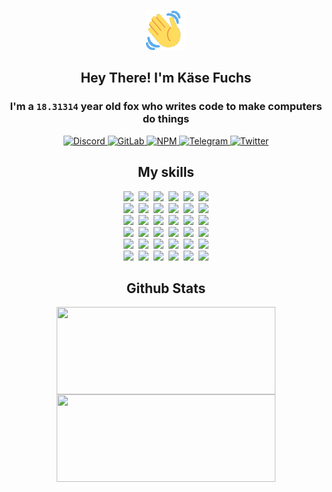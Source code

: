 <div><p align=center><img src=./resources/images/wave.gif width=64px height=64px></p><h2 align=center>Hey There! I'm Käse Fuchs</h2><h3 align=center>I'm a <code>18.31314</code> year old fox who writes code to make computers do things</h3><p align=center><a href=https://discord.com/users/507526681125322772><img alt=Discord src="https://img.shields.io/badge/Discord-5865F2?logo=discord&logoColor=white&style=flat-square#877e4f3200a528b9e552945d1eb1efc3"> </a><a href=https://gitlab.com/kasefuchs><img alt=GitLab src="https://img.shields.io/badge/GitLab-330F63?logo=gitlab&logoColor=white&style=flat-square#877e4f3200a528b9e552945d1eb1efc3"> </a><a href=https://npmjs.com/~kasefuchs><img alt=NPM src="https://img.shields.io/badge/NPM-CB3837?logo=npm&logoColor=white&style=flat-square#877e4f3200a528b9e552945d1eb1efc3"> </a><a href=https://t.me/kasefuchs><img alt=Telegram src="https://img.shields.io/badge/Telegram-2CA5E0?logo=telegram&logoColor=white&style=flat-square#877e4f3200a528b9e552945d1eb1efc3"> </a><a href=https://twitter.com/kasefuchs><img alt=Twitter src="https://img.shields.io/badge/Twitter-1DA1F2?logo=twitter&logoColor=white&style=flat-square#877e4f3200a528b9e552945d1eb1efc3"></a></p><h2 align=center>My skills</h2><p align=center><a href=https://aws.amazon.com/ ><picture><source srcset="https://skillicons.dev/icons?i=aws&theme=dark#877e4f3200a528b9e552945d1eb1efc3" media="(prefers-color-scheme: dark)"><source srcset="https://skillicons.dev/icons?i=aws&theme=light#877e4f3200a528b9e552945d1eb1efc3" media="(prefers-color-scheme: light), (prefers-color-scheme: no-preference)"><img src="https://skillicons.dev/icons?i=aws&theme=light#877e4f3200a528b9e552945d1eb1efc3"></picture></a>&nbsp;&nbsp;<a href=https://en.wikipedia.org/wiki/Bash_(Unix_shell)><picture><source srcset="https://skillicons.dev/icons?i=bash&theme=dark#877e4f3200a528b9e552945d1eb1efc3" media="(prefers-color-scheme: dark)"><source srcset="https://skillicons.dev/icons?i=bash&theme=light#877e4f3200a528b9e552945d1eb1efc3" media="(prefers-color-scheme: light), (prefers-color-scheme: no-preference)"><img src="https://skillicons.dev/icons?i=bash&theme=light#877e4f3200a528b9e552945d1eb1efc3"></picture></a>&nbsp;&nbsp;<a href=https://discord.com/developers/docs><picture><source srcset="https://skillicons.dev/icons?i=bots&theme=dark#877e4f3200a528b9e552945d1eb1efc3" media="(prefers-color-scheme: dark)"><source srcset="https://skillicons.dev/icons?i=bots&theme=light#877e4f3200a528b9e552945d1eb1efc3" media="(prefers-color-scheme: light), (prefers-color-scheme: no-preference)"><img src="https://skillicons.dev/icons?i=bots&theme=light#877e4f3200a528b9e552945d1eb1efc3"></picture></a>&nbsp;&nbsp;<a href=https://www.cloudflare.com/ ><picture><source srcset="https://skillicons.dev/icons?i=cloudflare&theme=dark#877e4f3200a528b9e552945d1eb1efc3" media="(prefers-color-scheme: dark)"><source srcset="https://skillicons.dev/icons?i=cloudflare&theme=light#877e4f3200a528b9e552945d1eb1efc3" media="(prefers-color-scheme: light), (prefers-color-scheme: no-preference)"><img src="https://skillicons.dev/icons?i=cloudflare&theme=light#877e4f3200a528b9e552945d1eb1efc3"></picture></a>&nbsp;&nbsp;<a href=https://en.wikipedia.org/wiki/CSS><picture><source srcset="https://skillicons.dev/icons?i=css&theme=dark#877e4f3200a528b9e552945d1eb1efc3" media="(prefers-color-scheme: dark)"><source srcset="https://skillicons.dev/icons?i=css&theme=light#877e4f3200a528b9e552945d1eb1efc3" media="(prefers-color-scheme: light), (prefers-color-scheme: no-preference)"><img src="https://skillicons.dev/icons?i=css&theme=light#877e4f3200a528b9e552945d1eb1efc3"></picture></a>&nbsp;&nbsp;<a href=https://www.docker.com/ ><picture><source srcset="https://skillicons.dev/icons?i=docker&theme=dark#877e4f3200a528b9e552945d1eb1efc3" media="(prefers-color-scheme: dark)"><source srcset="https://skillicons.dev/icons?i=docker&theme=light#877e4f3200a528b9e552945d1eb1efc3" media="(prefers-color-scheme: light), (prefers-color-scheme: no-preference)"><img src="https://skillicons.dev/icons?i=docker&theme=light#877e4f3200a528b9e552945d1eb1efc3"></picture></a><br><a href=https://www.electronjs.org/ ><picture><source srcset="https://skillicons.dev/icons?i=electron&theme=dark#877e4f3200a528b9e552945d1eb1efc3" media="(prefers-color-scheme: dark)"><source srcset="https://skillicons.dev/icons?i=electron&theme=light#877e4f3200a528b9e552945d1eb1efc3" media="(prefers-color-scheme: light), (prefers-color-scheme: no-preference)"><img src="https://skillicons.dev/icons?i=electron&theme=light#877e4f3200a528b9e552945d1eb1efc3"></picture></a>&nbsp;&nbsp;<a href=https://expressjs.com/ ><picture><source srcset="https://skillicons.dev/icons?i=express&theme=dark#877e4f3200a528b9e552945d1eb1efc3" media="(prefers-color-scheme: dark)"><source srcset="https://skillicons.dev/icons?i=express&theme=light#877e4f3200a528b9e552945d1eb1efc3" media="(prefers-color-scheme: light), (prefers-color-scheme: no-preference)"><img src="https://skillicons.dev/icons?i=express&theme=light#877e4f3200a528b9e552945d1eb1efc3"></picture></a>&nbsp;&nbsp;<a href=https://www.figma.com/ ><picture><source srcset="https://skillicons.dev/icons?i=figma&theme=dark#877e4f3200a528b9e552945d1eb1efc3" media="(prefers-color-scheme: dark)"><source srcset="https://skillicons.dev/icons?i=figma&theme=light#877e4f3200a528b9e552945d1eb1efc3" media="(prefers-color-scheme: light), (prefers-color-scheme: no-preference)"><img src="https://skillicons.dev/icons?i=figma&theme=light#877e4f3200a528b9e552945d1eb1efc3"></picture></a>&nbsp;&nbsp;<a href=https://firebase.google.com/ ><picture><source srcset="https://skillicons.dev/icons?i=firebase&theme=dark#877e4f3200a528b9e552945d1eb1efc3" media="(prefers-color-scheme: dark)"><source srcset="https://skillicons.dev/icons?i=firebase&theme=light#877e4f3200a528b9e552945d1eb1efc3" media="(prefers-color-scheme: light), (prefers-color-scheme: no-preference)"><img src="https://skillicons.dev/icons?i=firebase&theme=light#877e4f3200a528b9e552945d1eb1efc3"></picture></a>&nbsp;&nbsp;<a href=https://flask.palletsprojects.com/ ><picture><source srcset="https://skillicons.dev/icons?i=flask&theme=dark#877e4f3200a528b9e552945d1eb1efc3" media="(prefers-color-scheme: dark)"><source srcset="https://skillicons.dev/icons?i=flask&theme=light#877e4f3200a528b9e552945d1eb1efc3" media="(prefers-color-scheme: light), (prefers-color-scheme: no-preference)"><img src="https://skillicons.dev/icons?i=flask&theme=light#877e4f3200a528b9e552945d1eb1efc3"></picture></a>&nbsp;&nbsp;<a href=https://cloud.google.com/ ><picture><source srcset="https://skillicons.dev/icons?i=gcp&theme=dark#877e4f3200a528b9e552945d1eb1efc3" media="(prefers-color-scheme: dark)"><source srcset="https://skillicons.dev/icons?i=gcp&theme=light#877e4f3200a528b9e552945d1eb1efc3" media="(prefers-color-scheme: light), (prefers-color-scheme: no-preference)"><img src="https://skillicons.dev/icons?i=gcp&theme=light#877e4f3200a528b9e552945d1eb1efc3"></picture></a><br><a href=https://git-scm.com/ ><picture><source srcset="https://skillicons.dev/icons?i=git&theme=dark#877e4f3200a528b9e552945d1eb1efc3" media="(prefers-color-scheme: dark)"><source srcset="https://skillicons.dev/icons?i=git&theme=light#877e4f3200a528b9e552945d1eb1efc3" media="(prefers-color-scheme: light), (prefers-color-scheme: no-preference)"><img src="https://skillicons.dev/icons?i=git&theme=light#877e4f3200a528b9e552945d1eb1efc3"></picture></a>&nbsp;&nbsp;<a href=https://github.com/ ><picture><source srcset="https://skillicons.dev/icons?i=github&theme=dark#877e4f3200a528b9e552945d1eb1efc3" media="(prefers-color-scheme: dark)"><source srcset="https://skillicons.dev/icons?i=github&theme=light#877e4f3200a528b9e552945d1eb1efc3" media="(prefers-color-scheme: light), (prefers-color-scheme: no-preference)"><img src="https://skillicons.dev/icons?i=github&theme=light#877e4f3200a528b9e552945d1eb1efc3"></picture></a>&nbsp;&nbsp;<a href=https://gitlab.com/ ><picture><source srcset="https://skillicons.dev/icons?i=gitlab&theme=dark#877e4f3200a528b9e552945d1eb1efc3" media="(prefers-color-scheme: dark)"><source srcset="https://skillicons.dev/icons?i=gitlab&theme=light#877e4f3200a528b9e552945d1eb1efc3" media="(prefers-color-scheme: light), (prefers-color-scheme: no-preference)"><img src="https://skillicons.dev/icons?i=gitlab&theme=light#877e4f3200a528b9e552945d1eb1efc3"></picture></a>&nbsp;&nbsp;<a href=https://www.heroku.com/ ><picture><source srcset="https://skillicons.dev/icons?i=heroku&theme=dark#877e4f3200a528b9e552945d1eb1efc3" media="(prefers-color-scheme: dark)"><source srcset="https://skillicons.dev/icons?i=heroku&theme=light#877e4f3200a528b9e552945d1eb1efc3" media="(prefers-color-scheme: light), (prefers-color-scheme: no-preference)"><img src="https://skillicons.dev/icons?i=heroku&theme=light#877e4f3200a528b9e552945d1eb1efc3"></picture></a>&nbsp;&nbsp;<a href=https://en.wikipedia.org/wiki/HTML><picture><source srcset="https://skillicons.dev/icons?i=html&theme=dark#877e4f3200a528b9e552945d1eb1efc3" media="(prefers-color-scheme: dark)"><source srcset="https://skillicons.dev/icons?i=html&theme=light#877e4f3200a528b9e552945d1eb1efc3" media="(prefers-color-scheme: light), (prefers-color-scheme: no-preference)"><img src="https://skillicons.dev/icons?i=html&theme=light#877e4f3200a528b9e552945d1eb1efc3"></picture></a>&nbsp;&nbsp;<a href=https://en.wikipedia.org/wiki/JavaScript><picture><source srcset="https://skillicons.dev/icons?i=js&theme=dark#877e4f3200a528b9e552945d1eb1efc3" media="(prefers-color-scheme: dark)"><source srcset="https://skillicons.dev/icons?i=js&theme=light#877e4f3200a528b9e552945d1eb1efc3" media="(prefers-color-scheme: light), (prefers-color-scheme: no-preference)"><img src="https://skillicons.dev/icons?i=js&theme=light#877e4f3200a528b9e552945d1eb1efc3"></picture></a><br><a href=https://en.wikipedia.org/wiki/Linux><picture><source srcset="https://skillicons.dev/icons?i=linux&theme=dark#877e4f3200a528b9e552945d1eb1efc3" media="(prefers-color-scheme: dark)"><source srcset="https://skillicons.dev/icons?i=linux&theme=light#877e4f3200a528b9e552945d1eb1efc3" media="(prefers-color-scheme: light), (prefers-color-scheme: no-preference)"><img src="https://skillicons.dev/icons?i=linux&theme=light#877e4f3200a528b9e552945d1eb1efc3"></picture></a>&nbsp;&nbsp;<a href=https://mui.com/ ><picture><source srcset="https://skillicons.dev/icons?i=materialui&theme=dark#877e4f3200a528b9e552945d1eb1efc3" media="(prefers-color-scheme: dark)"><source srcset="https://skillicons.dev/icons?i=materialui&theme=light#877e4f3200a528b9e552945d1eb1efc3" media="(prefers-color-scheme: light), (prefers-color-scheme: no-preference)"><img src="https://skillicons.dev/icons?i=materialui&theme=light#877e4f3200a528b9e552945d1eb1efc3"></picture></a>&nbsp;&nbsp;<a href=https://en.wikipedia.org/wiki/Markdown><picture><source srcset="https://skillicons.dev/icons?i=md&theme=dark#877e4f3200a528b9e552945d1eb1efc3" media="(prefers-color-scheme: dark)"><source srcset="https://skillicons.dev/icons?i=md&theme=light#877e4f3200a528b9e552945d1eb1efc3" media="(prefers-color-scheme: light), (prefers-color-scheme: no-preference)"><img src="https://skillicons.dev/icons?i=md&theme=light#877e4f3200a528b9e552945d1eb1efc3"></picture></a>&nbsp;&nbsp;<a href=https://www.mongodb.com/ ><picture><source srcset="https://skillicons.dev/icons?i=mongodb&theme=dark#877e4f3200a528b9e552945d1eb1efc3" media="(prefers-color-scheme: dark)"><source srcset="https://skillicons.dev/icons?i=mongodb&theme=light#877e4f3200a528b9e552945d1eb1efc3" media="(prefers-color-scheme: light), (prefers-color-scheme: no-preference)"><img src="https://skillicons.dev/icons?i=mongodb&theme=light#877e4f3200a528b9e552945d1eb1efc3"></picture></a>&nbsp;&nbsp;<a href=https://www.mysql.com/ ><picture><source srcset="https://skillicons.dev/icons?i=mysql&theme=dark#877e4f3200a528b9e552945d1eb1efc3" media="(prefers-color-scheme: dark)"><source srcset="https://skillicons.dev/icons?i=mysql&theme=light#877e4f3200a528b9e552945d1eb1efc3" media="(prefers-color-scheme: light), (prefers-color-scheme: no-preference)"><img src="https://skillicons.dev/icons?i=mysql&theme=light#877e4f3200a528b9e552945d1eb1efc3"></picture></a>&nbsp;&nbsp;<a href=https://nextjs.org/ ><picture><source srcset="https://skillicons.dev/icons?i=nextjs&theme=dark#877e4f3200a528b9e552945d1eb1efc3" media="(prefers-color-scheme: dark)"><source srcset="https://skillicons.dev/icons?i=nextjs&theme=light#877e4f3200a528b9e552945d1eb1efc3" media="(prefers-color-scheme: light), (prefers-color-scheme: no-preference)"><img src="https://skillicons.dev/icons?i=nextjs&theme=light#877e4f3200a528b9e552945d1eb1efc3"></picture></a><br><a href=https://nodejs.org/en/ ><picture><source srcset="https://skillicons.dev/icons?i=nodejs&theme=dark#877e4f3200a528b9e552945d1eb1efc3" media="(prefers-color-scheme: dark)"><source srcset="https://skillicons.dev/icons?i=nodejs&theme=light#877e4f3200a528b9e552945d1eb1efc3" media="(prefers-color-scheme: light), (prefers-color-scheme: no-preference)"><img src="https://skillicons.dev/icons?i=nodejs&theme=light#877e4f3200a528b9e552945d1eb1efc3"></picture></a>&nbsp;&nbsp;<a href=https://www.postgresql.org/ ><picture><source srcset="https://skillicons.dev/icons?i=postgres&theme=dark#877e4f3200a528b9e552945d1eb1efc3" media="(prefers-color-scheme: dark)"><source srcset="https://skillicons.dev/icons?i=postgres&theme=light#877e4f3200a528b9e552945d1eb1efc3" media="(prefers-color-scheme: light), (prefers-color-scheme: no-preference)"><img src="https://skillicons.dev/icons?i=postgres&theme=light#877e4f3200a528b9e552945d1eb1efc3"></picture></a>&nbsp;&nbsp;<a href=https://learn.microsoft.com/en-us/powershell/ ><picture><source srcset="https://skillicons.dev/icons?i=powershell&theme=dark#877e4f3200a528b9e552945d1eb1efc3" media="(prefers-color-scheme: dark)"><source srcset="https://skillicons.dev/icons?i=powershell&theme=light#877e4f3200a528b9e552945d1eb1efc3" media="(prefers-color-scheme: light), (prefers-color-scheme: no-preference)"><img src="https://skillicons.dev/icons?i=powershell&theme=light#877e4f3200a528b9e552945d1eb1efc3"></picture></a>&nbsp;&nbsp;<a href=https://www.python.org/ ><picture><source srcset="https://skillicons.dev/icons?i=py&theme=dark#877e4f3200a528b9e552945d1eb1efc3" media="(prefers-color-scheme: dark)"><source srcset="https://skillicons.dev/icons?i=py&theme=light#877e4f3200a528b9e552945d1eb1efc3" media="(prefers-color-scheme: light), (prefers-color-scheme: no-preference)"><img src="https://skillicons.dev/icons?i=py&theme=light#877e4f3200a528b9e552945d1eb1efc3"></picture></a>&nbsp;&nbsp;<a href=https://www.raspberrypi.org/ ><picture><source srcset="https://skillicons.dev/icons?i=raspberrypi&theme=dark#877e4f3200a528b9e552945d1eb1efc3" media="(prefers-color-scheme: dark)"><source srcset="https://skillicons.dev/icons?i=raspberrypi&theme=light#877e4f3200a528b9e552945d1eb1efc3" media="(prefers-color-scheme: light), (prefers-color-scheme: no-preference)"><img src="https://skillicons.dev/icons?i=raspberrypi&theme=light#877e4f3200a528b9e552945d1eb1efc3"></picture></a>&nbsp;&nbsp;<a href=https://reactjs.org/ ><picture><source srcset="https://skillicons.dev/icons?i=react&theme=dark#877e4f3200a528b9e552945d1eb1efc3" media="(prefers-color-scheme: dark)"><source srcset="https://skillicons.dev/icons?i=react&theme=light#877e4f3200a528b9e552945d1eb1efc3" media="(prefers-color-scheme: light), (prefers-color-scheme: no-preference)"><img src="https://skillicons.dev/icons?i=react&theme=light#877e4f3200a528b9e552945d1eb1efc3"></picture></a><br><a href=https://redux.js.org/ ><picture><source srcset="https://skillicons.dev/icons?i=redux&theme=dark#877e4f3200a528b9e552945d1eb1efc3" media="(prefers-color-scheme: dark)"><source srcset="https://skillicons.dev/icons?i=redux&theme=light#877e4f3200a528b9e552945d1eb1efc3" media="(prefers-color-scheme: light), (prefers-color-scheme: no-preference)"><img src="https://skillicons.dev/icons?i=redux&theme=light#877e4f3200a528b9e552945d1eb1efc3"></picture></a>&nbsp;&nbsp;<a href=https://en.wikipedia.org/wiki/Regular_expression><picture><source srcset="https://skillicons.dev/icons?i=regex&theme=dark#877e4f3200a528b9e552945d1eb1efc3" media="(prefers-color-scheme: dark)"><source srcset="https://skillicons.dev/icons?i=regex&theme=light#877e4f3200a528b9e552945d1eb1efc3" media="(prefers-color-scheme: light), (prefers-color-scheme: no-preference)"><img src="https://skillicons.dev/icons?i=regex&theme=light#877e4f3200a528b9e552945d1eb1efc3"></picture></a>&nbsp;&nbsp;<a href=https://en.wikipedia.org/wiki/Sass_(stylesheet_language)><picture><source srcset="https://skillicons.dev/icons?i=sass&theme=dark#877e4f3200a528b9e552945d1eb1efc3" media="(prefers-color-scheme: dark)"><source srcset="https://skillicons.dev/icons?i=sass&theme=light#877e4f3200a528b9e552945d1eb1efc3" media="(prefers-color-scheme: light), (prefers-color-scheme: no-preference)"><img src="https://skillicons.dev/icons?i=sass&theme=light#877e4f3200a528b9e552945d1eb1efc3"></picture></a>&nbsp;&nbsp;<a href=https://www.typescriptlang.org/ ><picture><source srcset="https://skillicons.dev/icons?i=ts&theme=dark#877e4f3200a528b9e552945d1eb1efc3" media="(prefers-color-scheme: dark)"><source srcset="https://skillicons.dev/icons?i=ts&theme=light#877e4f3200a528b9e552945d1eb1efc3" media="(prefers-color-scheme: light), (prefers-color-scheme: no-preference)"><img src="https://skillicons.dev/icons?i=ts&theme=light#877e4f3200a528b9e552945d1eb1efc3"></picture></a>&nbsp;&nbsp;<a href=https://unity.com/ ><picture><source srcset="https://skillicons.dev/icons?i=unity&theme=dark#877e4f3200a528b9e552945d1eb1efc3" media="(prefers-color-scheme: dark)"><source srcset="https://skillicons.dev/icons?i=unity&theme=light#877e4f3200a528b9e552945d1eb1efc3" media="(prefers-color-scheme: light), (prefers-color-scheme: no-preference)"><img src="https://skillicons.dev/icons?i=unity&theme=light#877e4f3200a528b9e552945d1eb1efc3"></picture></a>&nbsp;&nbsp;<a href=https://workers.cloudflare.com/ ><picture><source srcset="https://skillicons.dev/icons?i=workers&theme=dark#877e4f3200a528b9e552945d1eb1efc3" media="(prefers-color-scheme: dark)"><source srcset="https://skillicons.dev/icons?i=workers&theme=light#877e4f3200a528b9e552945d1eb1efc3" media="(prefers-color-scheme: light), (prefers-color-scheme: no-preference)"><img src="https://skillicons.dev/icons?i=workers&theme=light#877e4f3200a528b9e552945d1eb1efc3"></picture></a><br></p><h2 align=center>Github Stats</h2><p align=center><picture><source srcset="https://github-readme-stats-kasefuchs.vercel.app/api/?count_private=true&hide_border=true&hide_rank=true&line_height=20&hide_title=true&username=Kasefuchs&theme=dark#877e4f3200a528b9e552945d1eb1efc3" media="(prefers-color-scheme: dark)"><source srcset="https://github-readme-stats-kasefuchs.vercel.app/api/?count_private=true&hide_border=true&hide_rank=true&line_height=20&hide_title=true&username=Kasefuchs&theme=light#877e4f3200a528b9e552945d1eb1efc3" media="(prefers-color-scheme: light), (prefers-color-scheme: no-preference)"><img align=middle width=350 height=140 src="https://github-readme-stats-kasefuchs.vercel.app/api/?count_private=true&hide_border=true&hide_rank=true&line_height=20&hide_title=true&username=Kasefuchs&theme=light#877e4f3200a528b9e552945d1eb1efc3"></picture><picture><source srcset="https://github-readme-stats-kasefuchs.vercel.app/api/top-langs/?count_private=true&hide_border=true&layout=compact&username=Kasefuchs&theme=dark#877e4f3200a528b9e552945d1eb1efc3" media="(prefers-color-scheme: dark)"><source srcset="https://github-readme-stats-kasefuchs.vercel.app/api/top-langs/?count_private=true&hide_border=true&layout=compact&username=Kasefuchs&theme=light#877e4f3200a528b9e552945d1eb1efc3" media="(prefers-color-scheme: light), (prefers-color-scheme: no-preference)"><img align=middle width=350 height=140 src="https://github-readme-stats-kasefuchs.vercel.app/api/top-langs/?count_private=true&hide_border=true&layout=compact&username=Kasefuchs&theme=light#877e4f3200a528b9e552945d1eb1efc3"></picture></p><img src="https://hit.yhype.me/github/profile?user_id=64592097#877e4f3200a528b9e552945d1eb1efc3" alt=""></div>